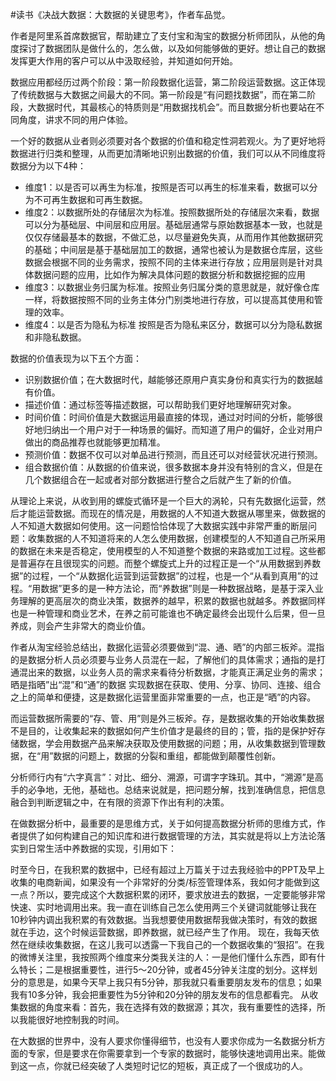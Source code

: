 \#读书《决战大数据：大数据的关键思考》，作者车品觉。

作者是阿里系首席数据官，帮助建立了支付宝和淘宝的数据分析师团队，从他的角度探讨了数据团队是做什么的，怎么做，以及如何能够做的更好。想让自己的数据发挥更大作用的客户可以从中汲取经验，并知道如何开始。

数据应用都经历过两个阶段：第一阶段数据化运营，第二阶段运营数据。这正体现了传统数据与大数据之间最大的不同。第一阶段是“有问题找数据”，而在第二阶段，大数据时代，其最核心的特质则是“用数据找机会”。而且数据分析也要站在不同角度，讲求不同的用户体验。

一个好的数据从业者则必须要对各个数据的价值和稳定性洞若观火。为了更好地将数据进行归类和整理，从而更加清晰地识别出数据的价值，我们可以从不同维度将数据分为以下4种：
 - 维度1：以是否可以再生为标准，按照是否可以再生的标准来看，数据可以分为不可再生数据和可再生数据。
 - 维度2：以数据所处的存储层次为标准。按照数据所处的存储层次来看，数据可以分为基础层、中间层和应用层。基础层通常与原始数据基本一致，也就是仅仅存储最基本的数据，不做汇总，以尽量避免失真，从而用作其他数据研究的基础；中间层是基于基础层加工的数据，通常也被认为是数据仓库层，这些数据会根据不同的业务需求，按照不同的主体来进行存放；应用层则是针对具体数据问题的应用，比如作为解决具体问题的数据分析和数据挖掘的应用
 - 维度3：以数据业务归属为标准。按照业务归属分类的意思就是，就好像仓库一样，将数据按照不同的业务主体分门别类地进行存放，可以提高其使用和管理的效率。
 - 维度4：以是否为隐私为标准 按照是否为隐私来区分，数据可以分为隐私数据和非隐私数据。

 数据的价值表现为以下五个方面：
  - 识别数据价值；在大数据时代，越能够还原用户真实身份和真实行为的数据越有价值。
  - 描述价值：通过标签等描述数据，可以帮助我们更好地理解研究对象。
  - 时间价值：时间价值是大数据运用最直接的体现，通过对时间的分析，能够很好地归纳出一个用户对于一种场景的偏好。而知道了用户的偏好，企业对用户做出的商品推荐也就能够更加精准。
  - 预测价值：数据不仅可以对单品进行预测，而且还可以对经营状况进行预测。
  - 组合数据价值：从数据的价值来说，很多数据本身并没有特别的含义，但是在几个数据组合在一起或者对部分数据进行整合之后就产生了新的价值。


从理论上来说，从收到用的螺旋式循环是一个巨大的涡轮，只有先数据化运营，然后才能运营数据。而现在的情况是，用数据的人不知道大数据从哪里来，做数据的人不知道大数据如何使用。这一问题恰恰体现了大数据实践中非常严重的断层问题：收集数据的人不知道将来的人怎么使用数据，创建模型的人不知道自己所采用的数据在未来是否稳定，使用模型的人不知道整个数据的来路或加工过程。这些都是普遍存在且很现实的问题。而整个螺旋式上升的过程正是一个“从用数据到养数据”的过程，一个“从数据化运营到运营数据”的过程，也是一个“从看到真用”的过程。“用数据”更多的是一种方法论，而“养数据”则是一种数据战略，是基于深入业务理解的更高层次的商业决策，数据养的越早，积累的数据也就越多。养数据同样也是一种管理和商业艺术，在养之前可能谁也不确定最终会出现什么后果，但一旦养成，则会产生非常大的商业价值。

作者从淘宝经验总结出，数据化运营必须要做到“混、通、晒”的内部三板斧。混指的是数据分析人员必须要与业务人员混在一起，了解他们的具体需求；通指的是打通混出来的数据，以业务人员的需求来看待分析数据，才能真正满足业务的需求；晒是指晒”出“混”和“通”的数据 实现数据在获取、使用、分享、协同、连接、组合之上的简单和便捷，这是数据化运营里面非常重要的一点，也正是“晒”的内容。

而运营数据所需要的“存、管、用”则是外三板斧。存，是数据收集的开始收集数据不是目的，让收集起来的数据如何产生价值才是最终的目的；管，指的是保护好存储数据，学会用数据产品来解决获取及使用数据的问题；用，从收集数据到管理数据，在“用”数据的问题上，数据的分裂和重组，都能做到颠覆性创新。

分析师行内有“六字真言”：对比、细分、溯源，可谓字字珠玑。其中，“溯源”是高手的必争地，无他，基础也。总结来说就是，把问题分解，找到准确信息，把信息融合到判断逻辑之中，在有限的资源下作出有利的决策。

在做数据分析中，最重要的是思维方式，关于如何提高数据分析师的思维方式，作者提供了如何构建自己的知识库和进行数据管理的方法，其实就是将以上方法论落实到日常生活中养数据的实现，引用如下：
>
时至今日，在我积累的数据中，已经有超过上万篇关于过去我经验中的PPT及早上收集的电商新闻，如果没有一个非常好的分类/标签管理体系，我如何才能做到这一点？所以，要完成这个大数据积累的闭环，要求放进去的数据，一定要能够非常快速、实时地调用出来。我一直在训练自己怎么使用两三个关键词就能够让我在10秒钟内调出我积累的有效数据。当我想要使用数据帮我做决策时，有效的数据就在手边，这个时候运营数据，即养数据，就已经产生了作用。 现在，我每天依然在继续收集数据，在这儿我可以透露一下我自己的一个数据收集的“狠招”。在我的微博关注里，我按照两个维度来分类我关注的人：一是他们懂什么东西，即有什么特长；二是根据重要性，进行5～20分钟，或者45分钟关注度的划分。这样划分的意思是，如果今天早上我只有5分钟，那我就只看重要朋友发布的信息；如果我有10多分钟，我会把重要性为5分钟和20分钟的朋友发布的信息都看完。 从收集数据的角度来看：首先，我在选择有效的数据源；其次，我有重要性的选择，所以我能很好地控制我的时间。

在大数据的世界中，没有人要求你懂得细节，也没有人要求你成为一名数据分析方面的专家，但是要求在你需要拿到一个专家的数据时，能够快速地调用出来。能做到这一点，你就已经突破了人类短时记忆的短板，真正成了一个很成功的人。
